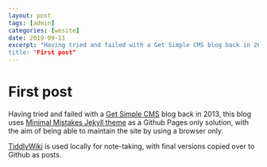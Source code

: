 ```yaml
---
layout: post
tags: [admin]
categories: [wesite]
date: 2019-09-11
excerpt: "Having tried and failed with a Get Simple CMS blog back in 2013, this blog uses a Github Pages only solution
title: "First post"
---
```

# First post
Having tried and failed with a [Get Simple CMS](http://get-simple.info/) blog back in 2013, this blog uses [Minimal Mistakes Jekyll theme](https://mmistakes.github.io/minimal-mistakes/) as a Github Pages only solution, with the aim of being able to maintain the site by using a browser only. 

[TiddlyWiki](https://tiddlywiki.com/) is used locally for note-taking, with final versions copied over to Github as posts. 

